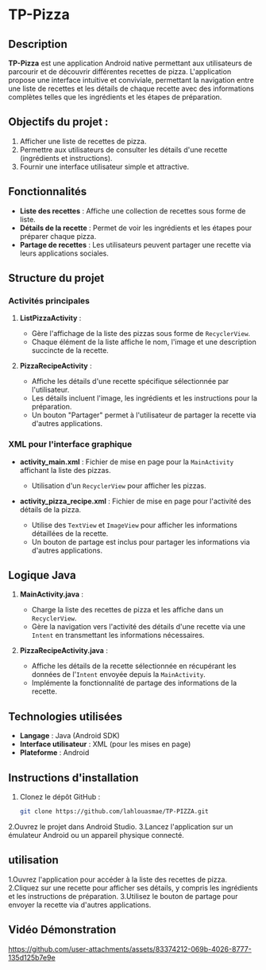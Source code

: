 # TP-Pizza

## Description
**TP-Pizza** est une application Android native permettant aux utilisateurs de parcourir et de découvrir différentes recettes de pizza. L'application propose une interface intuitive et conviviale, permettant la navigation entre une liste de recettes et les détails de chaque recette avec des informations complètes telles que les ingrédients et les étapes de préparation.

## Objectifs du projet :
1. Afficher une liste de recettes de pizza.
2. Permettre aux utilisateurs de consulter les détails d'une recette (ingrédients et instructions).
3. Fournir une interface utilisateur simple et attractive.

## Fonctionnalités
- **Liste des recettes** : Affiche une collection de recettes sous forme de liste.
- **Détails de la recette** : Permet de voir les ingrédients et les étapes pour préparer chaque pizza.
- **Partage de recettes** : Les utilisateurs peuvent partager une recette via leurs applications sociales.

## Structure du projet

### Activités principales
1. **ListPizzaActivity** : 
   - Gère l'affichage de la liste des pizzas sous forme de `RecyclerView`.
   - Chaque élément de la liste affiche le nom, l'image et une description succincte de la recette.

2. **PizzaRecipeActivity** :
   - Affiche les détails d'une recette spécifique sélectionnée par l'utilisateur.
   - Les détails incluent l'image, les ingrédients et les instructions pour la préparation.
   - Un bouton "Partager" permet à l'utilisateur de partager la recette via d'autres applications.

### XML pour l'interface graphique

- **activity_main.xml** : Fichier de mise en page pour la `MainActivity` affichant la liste des pizzas.
  - Utilisation d'un `RecyclerView` pour afficher les pizzas.
  
- **activity_pizza_recipe.xml** : Fichier de mise en page pour l'activité des détails de la pizza.
  - Utilise des `TextView` et `ImageView` pour afficher les informations détaillées de la recette.
  - Un bouton de partage est inclus pour partager les informations via d'autres applications.

## Logique Java

1. **MainActivity.java** :
   - Charge la liste des recettes de pizza et les affiche dans un `RecyclerView`.
   - Gère la navigation vers l'activité des détails d'une recette via une `Intent` en transmettant les informations nécessaires.

2. **PizzaRecipeActivity.java** :
   - Affiche les détails de la recette sélectionnée en récupérant les données de l'`Intent` envoyée depuis la `MainActivity`.
   - Implémente la fonctionnalité de partage des informations de la recette.

## Technologies utilisées
- **Langage** : Java (Android SDK)
- **Interface utilisateur** : XML (pour les mises en page)
- **Plateforme** : Android

## Instructions d'installation

1. Clonez le dépôt GitHub :
   ```bash
   git clone https://github.com/lahlouasmae/TP-PIZZA.git
2.Ouvrez le projet dans Android Studio.
3.Lancez l'application sur un émulateur Android ou un appareil physique connecté.

## utilisation
1.Ouvrez l'application pour accéder à la liste des recettes de pizza.
2.Cliquez sur une recette pour afficher ses détails, y compris les ingrédients et les instructions de préparation.
3.Utilisez le bouton de partage pour envoyer la recette via d'autres applications.

## Vidéo Démonstration
https://github.com/user-attachments/assets/83374212-069b-4026-8777-135d125b7e9e
